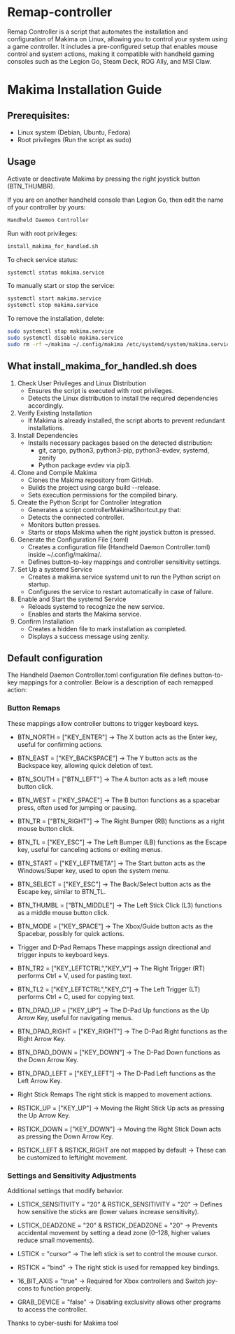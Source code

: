 # Remap-controller
Remap Controller is a script that automates the installation and configuration of Makima on Linux, allowing you to control your system using a game controller. It includes a pre-configured setup that enables mouse control and system actions, making it compatible with handheld gaming consoles such as the Legion Go, Steam Deck, ROG Ally, and MSI Claw.

# Makima Installation Guide

## Prerequisites:
- Linux system (Debian, Ubuntu, Fedora)
- Root privileges (Run the script as sudo)

## Usage
Activate or deactivate Makima by pressing the right joystick button (BTN_THUMBR).  
  
If you are on another handheld console than Legion Go, then edit the name of your controller by yours:
```bash
Handheld Daemon Controller
```
  
Run with root privileges: 
```bash
install_makima_for_handled.sh
```
  
To check service status:  
```bash
systemctl status makima.service
```
  
To manually start or stop the service:  
```bash
systemctl start makima.service
systemctl stop makima.service
```  
  
To remove the installation, delete:
```bash
sudo systemctl stop makima.service
sudo systemctl disable makima.service
sudo rm -rf ~/makima ~/.config/makima /etc/systemd/system/makima.service
```
## What install_makima_for_handled.sh does
1. Check User Privileges and Linux Distribution
    - Ensures the script is executed with root privileges.
    - Detects the Linux distribution to install the required dependencies accordingly.
2. Verify Existing Installation
    - If Makima is already installed, the script aborts to prevent redundant installations.
3. Install Dependencies
    - Installs necessary packages based on the detected distribution:
        - git, cargo, python3, python3-pip, python3-evdev, systemd, zenity
        - Python package evdev via pip3.
4. Clone and Compile Makima
    - Clones the Makima repository from GitHub.
    - Builds the project using cargo build --release.
    - Sets execution permissions for the compiled binary.
5. Create the Python Script for Controller Integration
    - Generates a script controllerMakimaShortcut.py that:
    - Detects the connected controller.
    - Monitors button presses.
    - Starts or stops Makima when the right joystick button is pressed.
6. Generate the Configuration File (.toml)
    - Creates a configuration file (Handheld Daemon Controller.toml) inside ~/.config/makima/.
    - Defines button-to-key mappings and controller sensitivity settings.
7. Set Up a systemd Service
    - Creates a makima.service systemd unit to run the Python script on startup.
    - Configures the service to restart automatically in case of failure.
8. Enable and Start the systemd Service
    - Reloads systemd to recognize the new service.
    - Enables and starts the Makima service.
9. Confirm Installation
    - Creates a hidden file to mark installation as completed.
    - Displays a success message using zenity.

## Default configuration
The Handheld Daemon Controller.toml configuration file defines button-to-key mappings for a controller. Below is a description of each remapped action:

### Button Remaps
These mappings allow controller buttons to trigger keyboard keys.
  
- BTN_NORTH = ["KEY_ENTER"]
→ The X button acts as the Enter key, useful for confirming actions.

- BTN_EAST = ["KEY_BACKSPACE"]
→ The Y button acts as the Backspace key, allowing quick deletion of text.

- BTN_SOUTH = ["BTN_LEFT"]
→ The A button acts as a left mouse button click.

- BTN_WEST = ["KEY_SPACE"]
→ The B button functions as a spacebar press, often used for jumping or pausing.

- BTN_TR = ["BTN_RIGHT"]
→ The Right Bumper (RB) functions as a right mouse button click.

- BTN_TL = ["KEY_ESC"]
→ The Left Bumper (LB) functions as the Escape key, useful for canceling actions or exiting menus.

- BTN_START = ["KEY_LEFTMETA"]
→ The Start button acts as the Windows/Super key, used to open the system menu.

- BTN_SELECT = ["KEY_ESC"]
→ The Back/Select button acts as the Escape key, similar to BTN_TL.

- BTN_THUMBL = ["BTN_MIDDLE"]
→ The Left Stick Click (L3) functions as a middle mouse button click.

- BTN_MODE = ["KEY_SPACE"]
→ The Xbox/Guide button acts as the Spacebar, possibly for quick actions.

- Trigger and D-Pad Remaps
These mappings assign directional and trigger inputs to keyboard keys.

- BTN_TR2 = ["KEY_LEFTCTRL","KEY_V"]
→ The Right Trigger (RT) performs Ctrl + V, used for pasting text.

- BTN_TL2 = ["KEY_LEFTCTRL","KEY_C"]
→ The Left Trigger (LT) performs Ctrl + C, used for copying text.

- BTN_DPAD_UP = ["KEY_UP"]
→ The D-Pad Up functions as the Up Arrow Key, useful for navigating menus.

- BTN_DPAD_RIGHT = ["KEY_RIGHT"]
→ The D-Pad Right functions as the Right Arrow Key.

- BTN_DPAD_DOWN = ["KEY_DOWN"]
→ The D-Pad Down functions as the Down Arrow Key.

- BTN_DPAD_LEFT = ["KEY_LEFT"]
→ The D-Pad Left functions as the Left Arrow Key.

- Right Stick Remaps
The right stick is mapped to movement actions.

- RSTICK_UP = ["KEY_UP"]
→ Moving the Right Stick Up acts as pressing the Up Arrow Key.

- RSTICK_DOWN = ["KEY_DOWN"]
→ Moving the Right Stick Down acts as pressing the Down Arrow Key.

- RSTICK_LEFT & RSTICK_RIGHT are not mapped by default
→ These can be customized to left/right movement.

### Settings and Sensitivity Adjustments
Additional settings that modify behavior.

- LSTICK_SENSITIVITY = "20" & RSTICK_SENSITIVITY = "20"
→ Defines how sensitive the sticks are (lower values increase sensitivity).

- LSTICK_DEADZONE = "20" & RSTICK_DEADZONE = "20"
→ Prevents accidental movement by setting a dead zone (0–128, higher values reduce small movements).

- LSTICK = "cursor"
→ The left stick is set to control the mouse cursor.

- RSTICK = "bind"
→ The right stick is used for remapped key bindings.

- 16_BIT_AXIS = "true"
→ Required for Xbox controllers and Switch joy-cons to function properly.

- GRAB_DEVICE = "false"
→ Disabling exclusivity allows other programs to access the controller.

Thanks to cyber-sushi for Makima tool
